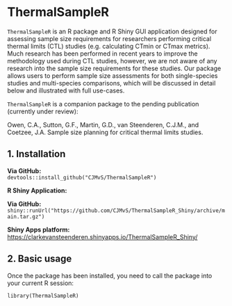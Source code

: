 # ThermalSampleR

`ThermalSampleR` is an R package and R Shiny GUI application designed for assessing sample size requirements for researchers performing critical thermal limits (CTL) studies (e.g. calculating CTmin or CTmax metrics). Much research has been performed in recent years to improve the methodology used during CTL studies, however, we are not aware of any research into the sample size requirements for these studies. Our package allows users to perform sample size assessments for both single-species studies and multi-species comparisons, which will be discussed in detail below and illustrated with full use-cases. 

`ThermalSampleR` is a companion package to the pending publication (currently under review): 

Owen, C.A., Sutton, G.F., Martin, G.D., van Steenderen, C.J.M., and Coetzee, J.A. Sample size planning for critical thermal limits studies. 


## 1. Installation

**Via GitHub:**       
`devtools::install_github("CJMvS/ThermalSampleR")`

**R Shiny Application:**      

**Via GitHub:**      
`shiny::runUrl("https://github.com/CJMvS/ThermalSampleR_Shiny/archive/main.tar.gz")`   

**Shiny Apps platform:**    
https://clarkevansteenderen.shinyapps.io/ThermalSampleR_Shiny/    

## 2. Basic usage 

Once the package has been installed, you need to call the package into your current R session: 

```{r}
library(ThermalSampleR)
```

